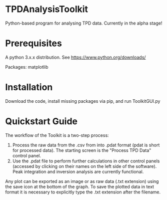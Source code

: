 # TPDAnalysisToolkit
Python-based program for analysing TPD data. Currently in the alpha stage!

# Prerequisites
A python 3.x.x distribution. See https://www.python.org/downloads/

Packages:
matplotlib

# Installation
Download the code, install missing packages via pip, and run ToolkitGUI.py

# Quickstart Guide
The workflow of the Toolkit is a two-step process:
1) Process the raw data from the .csv from into .pdat format (pdat is short for processed data). The starting screen is the "Process TPD Data" control panel.
2) Use the .pdat file to perform further calculations in other control panels (accessed by clicking on their names on the left side of the software). Peak integration and inversion analysis are currently functional.

Any plot can be exported as an image or as raw data (.txt extension) using the save icon at the bottom of the graph. To save the plotted data in text format it is necessary to explicitly type the .txt extension after the filename.